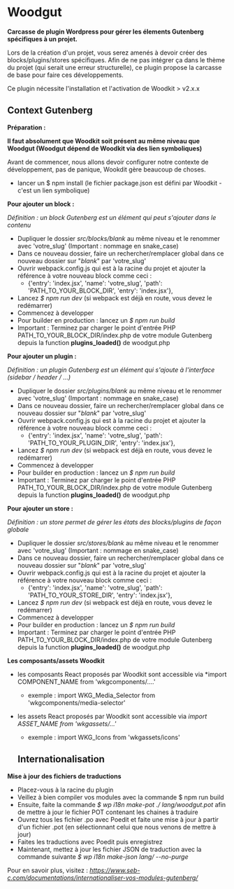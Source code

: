 # Woodgut

**Carcasse de plugin Wordpress pour gérer les élements Gutenberg spécifiques à un projet.**

Lors de la création d'un projet, vous serez amenés à devoir créer des blocks/plugins/stores spécifiques. Afin de ne pas intégrer ça dans le thème du projet (qui serait une erreur structurelle), ce plugin propose la carcasse de base pour faire ces développements.

Ce plugin nécessite l'installation et l'activation de Woodkit > v2.x.x

## Context Gutenberg

**Préparation :**

**Il faut absolument que Woodkit soit présent au même niveau que Woodgut (Woodgut dépend de Woodkit via des lien symboliques)**

Avant de commencer, nous allons devoir configurer notre contexte de développement, pas de panique, Wookdit gère beaucoup de choses.
* lancer un $ npm install (le fichier package.json est défini par Woodkit - c'est un lien symbolique)

**Pour ajouter un block :**

*Définition : un block Gutenberg est un élément qui peut s'ajouter dans le contenu*

* Dupliquer le dossier *src/blocks/_blank_* au même niveau et le renommer avec 'votre_slug' (Important : nommage en snake_case)
* Dans ce nouveau dossier, faire un rechercher/remplacer global dans ce nouveau dossier sur "_blank_" par 'votre_slug'
* Ouvrir webpack.config.js qui est à la racine du projet et ajouter la référence à votre nouveau block comme ceci :
  * {'entry': 'index.jsx', 'name': 'votre_slug', 'path': 'PATH_TO_YOUR_BLOCK_DIR', 'entry': 'index.jsx'},
* Lancez *$ npm run dev* (si webpack est déjà en route, vous devez le redémarrer)
* Commencez à developper
* Pour builder en production : lancez un *$ npm run build*
* Important : Terminez par charger le point d'entrée PHP PATH_TO_YOUR_BLOCK_DIR/index.php de votre module Gutenberg depuis la function **plugins_loaded()** de woodgut.php

**Pour ajouter un plugin :**

*Définition : un plugin Gutenberg est un élément qui s'ajoute à l'interface (sidebar / header / ...)*

* Dupliquer le dossier *src/plugins/_blank_* au même niveau et le renommer avec 'votre_slug' (Important : nommage en snake_case)
* Dans ce nouveau dossier, faire un rechercher/remplacer global dans ce nouveau dossier sur "_blank_" par 'votre_slug'
* Ouvrir webpack.config.js qui est à la racine du projet et ajouter la référence à votre nouveau block comme ceci :
  * {'entry': 'index.jsx', 'name': 'votre_slug', 'path': 'PATH_TO_YOUR_PLUGIN_DIR', 'entry': 'index.jsx'},
* Lancez *$ npm run dev* (si webpack est déjà en route, vous devez le redémarrer)
* Commencez à developper
* Pour builder en production : lancez un *$ npm run build*
* Important : Terminez par charger le point d'entrée PHP PATH_TO_YOUR_BLOCK_DIR/index.php de votre module Gutenberg depuis la function **plugins_loaded()** de woodgut.php

**Pour ajouter un store :**

*Définition : un store permet de gérer les états des blocks/plugins de façon globale*

* Dupliquer le dossier *src/stores/_blank_* au même niveau et le renommer avec 'votre_slug' (Important : nommage en snake_case)
* Dans ce nouveau dossier, faire un rechercher/remplacer global dans ce nouveau dossier sur "_blank_" par 'votre_slug'
* Ouvrir webpack.config.js qui est à la racine du projet et ajouter la référence à votre nouveau block comme ceci :
  * {'entry': 'index.jsx', 'name': 'votre_slug', 'path': 'PATH_TO_YOUR_STORE_DIR', 'entry': 'index.jsx'},
* Lancez *$ npm run dev* (si webpack est déjà en route, vous devez le redémarrer)
* Commencez à developper
* Pour builder en production : lancez un *$ npm run build*
* Important : Terminez par charger le point d'entrée PHP PATH_TO_YOUR_BLOCK_DIR/index.php de votre module Gutenberg depuis la function **plugins_loaded()** de woodgut.php

**Les composants/assets Woodkit**

* les composants React proposés par Woodkit sont accessible via *import COMPONENT_NAME from 'wkgcomponents/....'
  * exemple : import WKG_Media_Selector from 'wkgcomponents/media-selector'
* les assets React proposés par Woodkit sont accessible via *import ASSET_NAME  from 'wkgassets/...'*
  * exemple : import WKG_Icons from 'wkgassets/icons'

  ## Internationalisation

**Mise à jour des fichiers de traductions**

* Placez-vous à la racine du plugin
* Veillez à bien compiler vos modules avec la commande $ npm run build
* Ensuite, faite la commande *$ wp i18n make-pot ./ lang/woodgut.pot* afin de mettre à jour le fichier POT contenant les chaines à traduire
* Ouvrez tous les fichier .po avec Poedit et faite une mise à jour à partir d'un fichier .pot (en sélectionnant celui que nous venons de mettre à jour)
* Faites les traductions avec Poedit puis enregistrez
* Maintenant, mettez à jour les fichier JSON de traduction avec la commande suivante *$ wp i18n make-json lang/ --no-purge*

Pour en savoir plus, visitez : *https://www.seb-c.com/documentations/internationaliser-vos-modules-gutenberg/*
